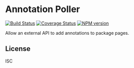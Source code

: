 # Annotation Poller

[![Build Status](https://travis-ci.org/npm/annotation-poller.svg)](https://travis-ci.org/npm/annotation-poller)
[![Coverage Status](https://coveralls.io/repos/npm/annotation-poller/badge.svg?branch=)](https://coveralls.io/r/npm/annotation-poller?branch=)
[![NPM version](https://img.shields.io/npm/v/annotation-poller.svg)](https://www.npmjs.com/package/annotation-poller)

Allow an external API to add annotations to package pages.

## License

ISC
